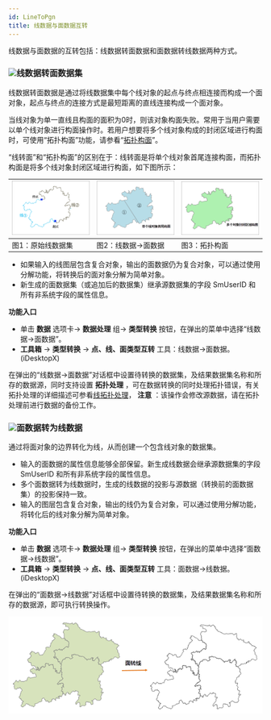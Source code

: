 ```yaml
---
id: LineToPgn
title: 线数据与面数据互转
---
```

线数据与面数据的互转包括：线数据转面数据和面数据转线数据两种方式。

### ![](../../img/read.gif)线数据转面数据集

线数据转面数据是通过将线数据集中每个线对象的起点与终点相连接而构成一个面对象，起点与终点的连接方式是最短距离的直线连接构成一个面对象。

当线对象为单一直线且构面的面积为0时，则该对象构面失败。常用于当用户需要以单个线对象进行构面操作时。若用户想要将多个线对象构成的封闭区域进行构面时，可使用“拓扑构面”功能，请参看“[拓扑构面](../Topology/TopotoPolygon)”。

“线转面”和“拓扑构面”的区别在于：线转面是将单个线对象首尾连接构面，而拓扑构面是将多个线对象封闭区域进行构面，如下图所示：

![](img/LineToPolygon1.png) | ![](img/LineToPolygon2.png) |![](img/LineToPolygon3.png)  
---|---|---  
图1：原始线数据集 | 图2：线数据->面数据 | 图3：拓扑构面  
  
  * 如果输入的线图层包含复合对象，输出的面数据仍为复合对象，可以通过使用分解功能，将转换后的面对象分解为简单对象。
  * 新生成的面数据集（或追加后的数据集）继承源数据集的字段 SmUserID 和所有非系统字段的属性信息。

**功能入口**

  * 单击 **数据** 选项卡-> **数据处理** 组-> **类型转换** 按钮，在弹出的菜单中选择“线数据->面数据”。
  * **工具箱** -> **类型转换** -> **点、线、面类型互转** 工具：线数据->面数据。(iDesktopX) 

在弹出的“线数据->面数据”对话框中设置待转换的数据集，及结果数据集名称和所存的数据源，同时支持设置 **拓扑处理**
，可在数据转换的同时处理拓扑错误，有关拓扑处理的详细描述可参看[线拓扑处理](../Topology/TopoProcessLine)，
**注意** ：该操作会修改源数据，请在拓扑处理前进行数据的备份工作。

### ![](../../img/read.gif)面数据转为线数据

通过将面对象的边界转化为线，从而创建一个包含线对象的数据集。

  * 输入的面数据的属性信息能够全部保留。新生成线数据会继承源数据集的字段 SmUserID 和所有非系统字段的属性信息。
  * 多个面数据转为线数据时，生成的线数据的投影与源数据（转换前的面数据集）的投影保持一致。
  * 输入的图层包含复合对象，输出的线仍为复合对象，可以通过使用分解功能，将转化后的线对象分解为简单对象。

**功能入口**

  * 单击 **数据** 选项卡-> **数据处理** 组-> **类型转换** 按钮，在弹出的菜单中选择“面数据->线数据”。
  * **工具箱** -> **类型转换** -> **点、线、面类型互转** 工具：面数据->线数据。(iDesktopX) 

在弹出的“面数据->线数据”对话框中设置待转换的数据集，及结果数据集名称和所存的数据源，即可执行转换操作。

![](img/PolygonToLine.png)  
